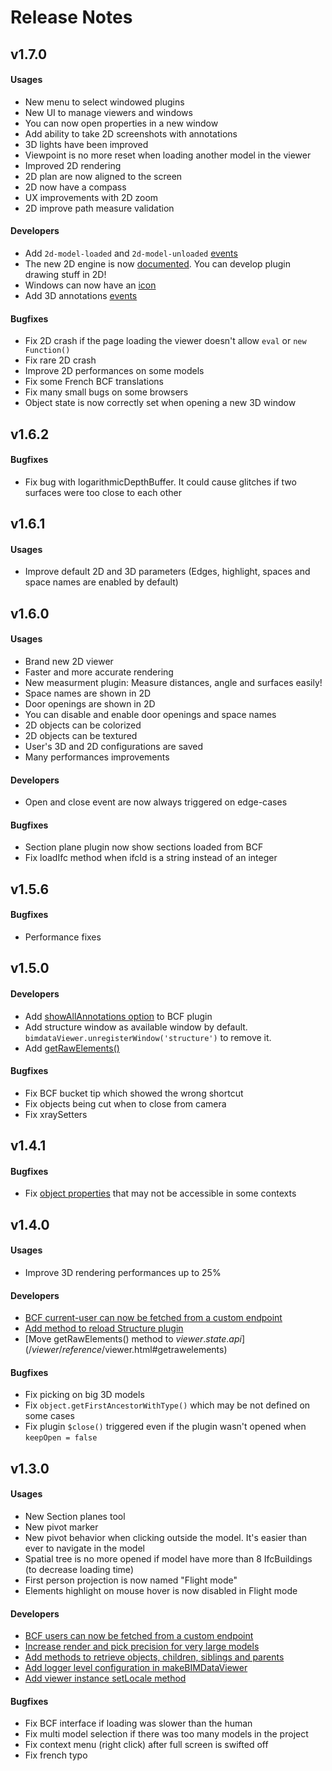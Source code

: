 # Release Notes

## v1.7.0
#### Usages
* New menu to select windowed plugins
* New UI to manage viewers and windows
* You can now open properties in a new window
* Add ability to take 2D screenshots with annotations
* 3D lights have been improved
* Viewpoint is no more reset when loading another model in the viewer
* Improved 2D rendering
* 2D plan are now aligned to the screen
* 2D now have a compass
* UX improvements with 2D zoom
* 2D improve path measure validation

#### Developers
* Add `2d-model-loaded` and `2d-model-unloaded` [events](/viewer/reference/native_plugins.html#events-2)
* The new 2D engine is now [documented](https://2d-engine.bimdata.io). You can develop plugin drawing stuff in 2D!
* Windows can now have an [icon](/viewer/customize_the_ui.html#window-configuration-object)
* Add 3D annotations [events](https://developers-staging.bimdata.io/viewer/reference/native_plugins.html#events)

#### Bugfixes
* Fix 2D crash if the page loading the viewer doesn't allow `eval` or `new Function()`
* Fix rare 2D crash
* Improve 2D performances on some models
* Fix some French BCF translations
* Fix many small bugs on some browsers
* Object state is now correctly set when opening a new 3D window


## v1.6.2
#### Bugfixes
* Fix bug with logarithmicDepthBuffer. It could cause glitches if two surfaces were too close to each other


## v1.6.1
#### Usages
* Improve default 2D and 3D parameters (Edges, highlight, spaces and space names are enabled by default)


## v1.6.0
#### Usages
* Brand new 2D viewer
* Faster and more accurate rendering
* New measurment plugin: Measure distances, angle and surfaces easily!
* Space names are shown in 2D
* Door openings are shown in 2D
* You can disable and enable door openings and space names
* 2D objects can be colorized
* 2D objects can be textured
* User's 3D and 2D configurations are saved
* Many performances improvements

#### Developers
* Open and close event are now always triggered on edge-cases

#### Bugfixes
* Section plane plugin now show sections loaded from BCF
* Fix loadIfc method when ifcId is a string instead of an integer


## v1.5.6
#### Bugfixes
* Performance fixes


## v1.5.0
#### Developers
* Add [showAllAnnotations option](/viewer/reference/native_plugins.html#bcf) to BCF plugin
* Add structure window as available window by default. `bimdataViewer.unregisterWindow('structure')` to remove it.
* Add [getRawElements()](/viewer/reference/$viewer.html#getrawelements)

#### Bugfixes
* Fix BCF bucket tip which showed the wrong shortcut
* Fix objects being cut when to close from camera
* Fix xraySetters


## v1.4.1
#### Bugfixes
* Fix [object properties](/viewer/reference/state.html#object) that may not be accessible in some contexts


## v1.4.0
#### Usages
* Improve 3D rendering performances up to 25%

#### Developers
* [BCF current-user can now be fetched from a custom endpoint](/viewer/reference/native_plugins.html#bcf)
* [Add method to reload Structure plugin](/viewer/reference/native_plugins.html#structure-and-properties)
* [Move getRawElements() method to $viewer.state.api](/viewer/reference/$viewer.html#getrawelements)

#### Bugfixes
* Fix picking on big 3D models
* Fix `object.getFirstAncestorWithType()` which may be not defined on some cases
* Fix plugin `$close()` triggered even if the plugin wasn't opened when `keepOpen = false`


## v1.3.0

#### Usages
* New Section planes tool
* New pivot marker
* New pivot behavior when clicking outside the model. It's easier than ever to navigate in the model
* Spatial tree is no more opened if model have more than 8 IfcBuildings (to decrease loading time)
* First person projection is now named "Flight mode"
* Elements highlight on mouse hover is now disabled in Flight mode

#### Developers
* [BCF users can now be fetched from a custom endpoint](/viewer/reference/native_plugins.html#bcf)
* [Increase render and pick precision for very large models](https://github.com/xeokit/xeokit-sdk/issues/254)
* [Add methods to retrieve objects, children, siblings and parents](/viewer/reference/state.html#object)
* [Add logger level configuration in makeBIMDataViewer](/viewer/reference/makeBIMDataViewer.html#logger)
* [Add viewer instance setLocale method](/viewer/reference/makeBIMDataViewer.html#locale)

#### Bugfixes
* Fix BCF interface if loading was slower than the human
* Fix multi model selection if there was too many models in the project
* Fix context menu (right click) after full screen is swifted off
* Fix french typo
